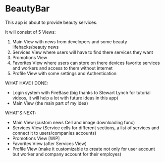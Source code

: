 # BeautyBar
This app is about to provide beauty services.

It will consist of 5 Views:
1. Main View with news from developers and some beauty lifehacks/beauty news
2. Services View where users will have to find there services they want 
3. Promotions View
4. Favorites View where users can store on there devices favorite services and workers and access to them without internet
5. Profile View with some settings and Authentication 


WHAT HAVE I DONE:
- Login system with FireBase (big thanks to Stewart Lynch for tutorial videos, it will help a lot with future ideas in this app)
- Main View (the main part of my idea)

WHAT'S NEXT:
- Main View (custom news Cell and image downloading func)
- Services View (Service cells for different sections, a list of services and connect it to users/companies accounts)
- Promotions View [WIP]
- Favorites View (after Services View)
- Profile View (make it customizable to create not only for user account but worker and company account for their employes)
